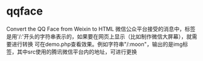 qqface
======

Convert the QQ Face from Weixin to HTML
微信公众平台接受的消息中，标签是用'/:'开头的字符串表示的，如果要在网页上显示（比如制作微信大屏幕），就需要进行转换
可在demo.php查看效果。例如字符串"/:moon"，输出的是img标签，其中src使用的腾讯微信平台内的地址，可进行更换

